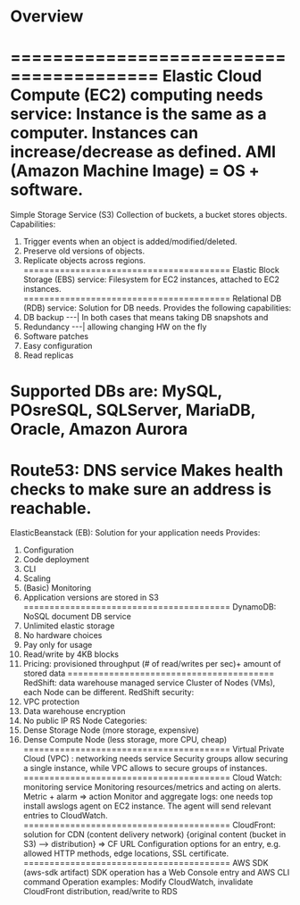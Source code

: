 # Overview

========================================
Elastic Cloud Compute (EC2) computing needs service: Instance is the same as a computer. Instances can increase/decrease as defined.
AMI (Amazon Machine Image) = OS + software.
========================================
Simple Storage Service (S3) 
Collection of buckets, a bucket stores objects.
Capabilities: 
1. Trigger events when an object is added/modified/deleted.
2. Preserve old versions of objects.
3. Replicate objects across regions.
========================================
Elastic Block Storage (EBS) service:
Filesystem for EC2 instances, attached to EC2 instances.  
========================================
Relational DB (RDB) service: Solution for DB needs.
Provides the following capabilities:
1. DB backup       ---| In both cases that means  taking DB snapshots and 
2. Redundancy    ---| allowing changing HW on the fly
3. Software patches
4. Easy configuration
5. Read replicas

Supported DBs are:
MySQL, POsreSQL, SQLServer, MariaDB, Oracle, Amazon Aurora
========================================
Route53: DNS service
Makes health checks to make sure an address is reachable.
========================================
ElasticBeanstack (EB): Solution for your application needs
Provides:
1. Configuration
2. Code deployment
3. CLI
4. Scaling
5. (Basic) Monitoring
6. Application versions are stored in S3
========================================
DynamoDB: NoSQL document DB service
1. Unlimited elastic storage
2. No hardware choices
3. Pay only for usage
4. Read/write by 4KB blocks
5. Pricing: provisioned throughput (# of read/writes per sec)+ amount of stored data
========================================
RedShift: data warehouse managed service 
Cluster of Nodes (VMs), each Node can be different.
RedShift security: 
1. VPC protection
2. Data warehouse encryption
3. No public IP
RS Node Categories:
1. Dense Storage Node (more storage, expensive)
2. Dense Compute Node (less storage, more CPU, cheap)
========================================
Virtual Private Cloud (VPC) : networking needs service
Security groups  allow securing  a single instance, while VPC  allows to secure groups of instances.
========================================
Cloud Watch: monitoring service
Monitoring resources/metrics and acting on alerts.
Metric + alarm => action
Monitor and aggregate logs: one needs top install awslogs agent on EC2 instance. The agent will send relevant entries to CloudWatch.
========================================
CloudFront: solution for CDN (content delivery network)
{original content (bucket in S3) --> distribution} => CF URL
Configuration options for an entry, e.g. allowed HTTP methods, edge locations, SSL certificate.
========================================
AWS SDK (aws-sdk artifact)
SDK operation has a Web Console entry and AWS CLI command
Operation examples:
Modify CloudWatch, invalidate CloudFront distribution, read/write to RDS
